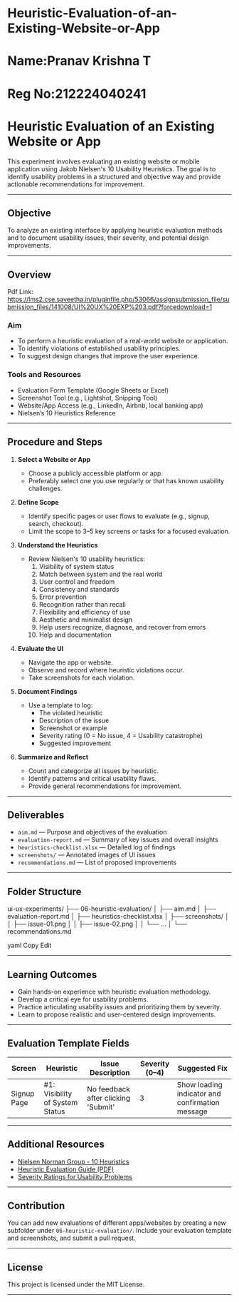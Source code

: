 # Heuristic-Evaluation-of-an-Existing-Website-or-App
# Name:Pranav Krishna T
# Reg No:212224040241

# Heuristic Evaluation of an Existing Website or App

This experiment involves evaluating an existing website or mobile application using Jakob Nielsen's 10 Usability Heuristics. The goal is to identify usability problems in a structured and objective way and provide actionable recommendations for improvement.

---

## Objective

To analyze an existing interface by applying heuristic evaluation methods and to document usability issues, their severity, and potential design improvements.

---

## Overview
Pdf Link: https://lms2.cse.saveetha.in/pluginfile.php/53066/assignsubmission_file/submission_files/141008/UI%20UX%20EXP%203.pdf?forcedownload=1

### Aim

- To perform a heuristic evaluation of a real-world website or application.
- To identify violations of established usability principles.
- To suggest design changes that improve the user experience.

### Tools and Resources

- Evaluation Form Template (Google Sheets or Excel)
- Screenshot Tool (e.g., Lightshot, Snipping Tool)
- Website/App Access (e.g., LinkedIn, Airbnb, local banking app)
- Nielsen’s 10 Heuristics Reference

---

## Procedure and Steps

1. **Select a Website or App**
   - Choose a publicly accessible platform or app.
   - Preferably select one you use regularly or that has known usability challenges.

2. **Define Scope**
   - Identify specific pages or user flows to evaluate (e.g., signup, search, checkout).
   - Limit the scope to 3–5 key screens or tasks for a focused evaluation.

3. **Understand the Heuristics**
   - Review Nielsen's 10 usability heuristics:
     1. Visibility of system status
     2. Match between system and the real world
     3. User control and freedom
     4. Consistency and standards
     5. Error prevention
     6. Recognition rather than recall
     7. Flexibility and efficiency of use
     8. Aesthetic and minimalist design
     9. Help users recognize, diagnose, and recover from errors
     10. Help and documentation

4. **Evaluate the UI**
   - Navigate the app or website.
   - Observe and record where heuristic violations occur.
   - Take screenshots for each violation.

5. **Document Findings**
   - Use a template to log:
     - The violated heuristic
     - Description of the issue
     - Screenshot or example
     - Severity rating (0 = No issue, 4 = Usability catastrophe)
     - Suggested improvement

6. **Summarize and Reflect**
   - Count and categorize all issues by heuristic.
   - Identify patterns and critical usability flaws.
   - Provide general recommendations for improvement.

---

## Deliverables

- `aim.md` — Purpose and objectives of the evaluation  
- `evaluation-report.md` — Summary of key issues and overall insights  
- `heuristics-checklist.xlsx` — Detailed log of findings  
- `screenshots/` — Annotated images of UI issues  
- `recommendations.md` — List of proposed improvements  

---

## Folder Structure
ui-ux-experiments/
├── 06-heuristic-evaluation/
│ ├── aim.md
│ ├── evaluation-report.md
│ ├── heuristics-checklist.xlsx
│ ├── screenshots/
│ │ ├── issue-01.png
│ │ ├── issue-02.png
│ │ └── ...
│ └── recommendations.md

yaml
Copy
Edit


---

## Learning Outcomes

- Gain hands-on experience with heuristic evaluation methodology.
- Develop a critical eye for usability problems.
- Practice articulating usability issues and prioritizing them by severity.
- Learn to propose realistic and user-centered design improvements.

---

## Evaluation Template Fields

| Screen | Heuristic | Issue Description | Severity (0–4) | Suggested Fix |
|--------|-----------|-------------------|----------------|----------------|
| Signup Page | #1: Visibility of System Status | No feedback after clicking 'Submit' | 3 | Show loading indicator and confirmation message |

---

## Additional Resources

- [Nielsen Norman Group - 10 Heuristics](https://www.nngroup.com/articles/ten-usability-heuristics/)
- [Heuristic Evaluation Guide (PDF)](https://www.nngroup.com/pdf/Nielsen-Heuristics.pdf)
- [Severity Ratings for Usability Problems](https://www.nngroup.com/articles/how-to-rate-severity-of-usability-problems/)

---

## Contribution

You can add new evaluations of different apps/websites by creating a new subfolder under `06-heuristic-evaluation/`. Include your evaluation template and screenshots, and submit a pull request.

---

## License

This project is licensed under the MIT License.

---




